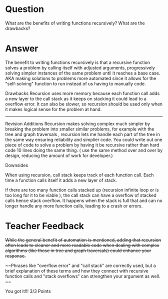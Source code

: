 # Question

What are the benefits of writing functions recursively? What are the drawbacks?

# Answer
The benefit to writing functions recursively is that a recursive function solves a problem by calling itself with adjusted arguments, progressively solving simpler instances of the same problem until it reaches a base case. AKA making solutions to problems more automated since it allows for the "self-solving" function to run instead of us having to manually code.

Drawbacks
Recursion uses more memory because each function call adds a new layer to the call stack as it keeps on stacking it could lead to a overflow error. It can also be slower, so recursion should be used only when it makes logical sense for the problem at hand.

---
Revision Additions
Recursion makes solving complex much simpler by breaking the problem into smaller similar problems, for example with the tree and graph traversals , recursion lets me handle each part of the tree in the same way ensuring reliability and simplier code. You could write out one piece of code to solve a problem by having it be recursive rather than hard code 10 lines doing the same thing. ( use the same method over and over by design, reducing the amount of work for developer.)


Downsides

When using recursion, call stack  keeps track of each function call. Each time a function calls itself it adds a new layer of stack. 

If there are too many function calls stacked up (recursion infinite loop or is too long for it to be viable ), the call stack can have a overflow of stacked calls hence stack overflow. It happens when the stack is full that and can no longer handle any more function calls, leading to a crash or errors.

# Teacher Feedback
~~While the general benefit of automation is mentioned, adding that recursion often leads to cleaner and more readable code when dealing with complex algorithms (like those in tree and graph traversals) could enhance your response.~~

~~Phrases like "overflow error" and "call stack" are correctly used, but a brief explanation of these terms and how they connect with recursive function calls and "stack overflows" can strengthen your argument as well. ~~

You got it!!! 
3/3 Points